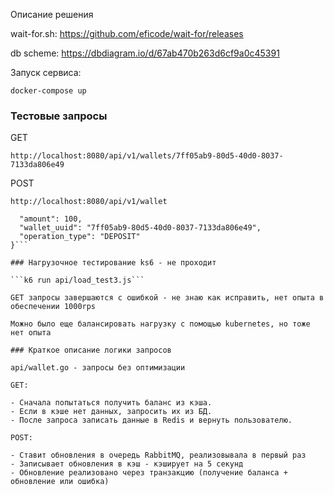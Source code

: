 Описание решения

wait-for.sh: https://github.com/eficode/wait-for/releases 

db scheme: https://dbdiagram.io/d/67ab470b263d6cf9a0c45391

Запуск сервиса:

```docker-compose up```

### Тестовые запросы

GET 

```http://localhost:8080/api/v1/wallets/7ff05ab9-80d5-40d0-8037-7133da806e49```

POST

```http://localhost:8080/api/v1/wallet```

```{
  "amount": 100,
  "wallet_uuid": "7ff05ab9-80d5-40d0-8037-7133da806e49",
  "operation_type": "DEPOSIT"
}```

### Нагрузочное тестирование ks6 - не проходит

```k6 run api/load_test3.js```

GET запросы завершаются с ошибкой - не знаю как исправить, нет опыта в обеспечении 1000rps

Можно было еще балансировать нагрузку с помощью kubernetes, но тоже нет опыта

### Краткое описание логики запросов

api/wallet.go - запросы без оптимизации

GET:

- Сначала попытаться получить баланс из кэша.
- Если в кэше нет данных, запросить их из БД.
- После запроса записать данные в Redis и вернуть пользователю.

POST:

- Ставит обновления в очередь RabbitMQ, реализовывала в первый раз
- Записывает обновления в кэш - кэширует на 5 секунд
- Обновление реализовано через транзакцию (получение баланса + обновление или ошибка)